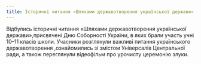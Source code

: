 ```yaml
---
title: Історичні читання «Шляхами державотворення української держави», присвячені Дню Соборності України
---
```


Відбулись історичні читання «Шляхами державотворення української держави»,присвячені Дню Соборності України, в яких брали участь учні 10–11 класів школи. Учасники розглянули важливі питання українського державотворення ,ознайомились зі змістом Універсалів Центральної ради, а також переглянули відеофільм про урочисту церемонію злуки.

<slideshow id="_/72157648087566164" />
